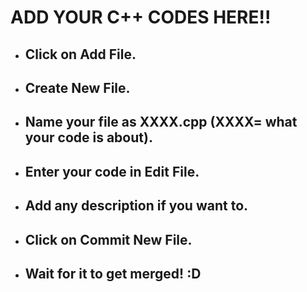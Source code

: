 # ADD YOUR C++ CODES HERE!!

* ## Click on Add File.
* ## Create New File.
* ## Name your file as XXXX.cpp (XXXX= what your code is about).
* ## Enter your code in Edit File.
* ## Add any description if you want to.
* ## Click on Commit New File.
* ## Wait for it to get merged! :D

